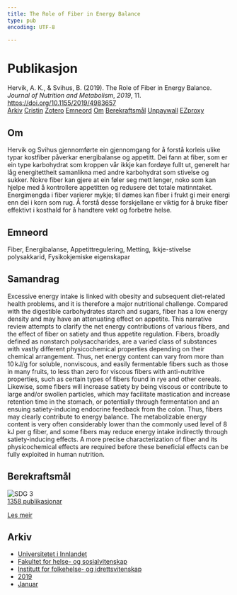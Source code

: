 ```yaml
---
title: The Role of Fiber in Energy Balance
type: pub
encoding: UTF-8

---
```

<h1>Publikasjon</h1>
<article id="csl-bib-container-Z3K2Z5FZ" class="csl-bib-container">
  <div class="csl-bib-body"> <div class="csl-entry">Hervik, A. K., &#38; Svihus, B. (2019). The Role of Fiber in Energy Balance. <i>Journal of Nutrition and Metabolism</i>, <i>2019</i>, 11. <a href="https://doi.org/10.1155/2019/4983657">https://doi.org/10.1155/2019/4983657</a></div> </div>
  <div class="csl-bib-buttons">
    <a href="#taxonomy-article-Z3K2Z5FZ" alt="archive" class="csl-bib-button">Arkiv</a>
    <a href="https://app.cristin.no/results/show.jsf?id=1662699" alt="Cristin" class="csl-bib-button">Cristin</a>
    <a href="http://zotero.org/groups/5881554/items/Z3K2Z5FZ" alt="Zotero" class="csl-bib-button">Zotero</a>
    <a href="#keywords-article-Z3K2Z5FZ" alt="keywords" class="csl-bib-button">Emneord</a>
    <a href="#about-article-Z3K2Z5FZ" alt="about_pub" class="csl-bib-button">Om</a>
    <a href="#sdg-article-Z3K2Z5FZ" alt="sdg" class="csl-bib-button">Berekraftsmål</a>
    <a href="https://doi.org/10.1155/2019/4983657" alt="Unpaywall" class="csl-bib-button">Unpaywall</a>
    <a href="https://doi.org/10.1155/2019/4983657" alt="EZproxy" class="csl-bib-button">EZproxy</a>
  </div>
  <div id="csl-bib-meta-container-Z3K2Z5FZ"></div>
</article>
<div id="csl-bib-meta-Z3K2Z5FZ" class="csl-bib-meta">
  <article id="about-article-Z3K2Z5FZ" class="about_pub-article">
    <h1>Om</h1>
    Hervik og Svihus gjennomførte ein gjennomgang for å forstå korleis ulike typar kostfiber påverkar energibalanse og appetitt. Dei fann at fiber, som er ein type karbohydrat som kroppen vår ikkje kan fordøye fullt ut, generelt har låg energitettheit samanlikna med andre karbohydrat som stivelse og sukker. Nokre fiber kan gjere at ein føler seg mett lenger, noko som kan hjelpe med å kontrollere appetitten og redusere det totale matinntaket. Energimengda i fiber varierer mykje; til dømes kan fiber i frukt gi meir energi enn dei i korn som rug. Å forstå desse forskjellane er viktig for å bruke fiber effektivt i kosthald for å handtere vekt og forbetre helse.
  </article>
  <article id="keywords-article-Z3K2Z5FZ" class="keywords-article">
    <h1>Emneord</h1>
    Fiber, Energibalanse, Appetittregulering, Metting, Ikkje-stivelse polysakkarid, Fysikokjemiske eigenskapar
  </article>
  <article id="abstract-article-Z3K2Z5FZ" class="abstract-article">
    <h1>Samandrag</h1>
    Excessive energy intake is linked with obesity and subsequent diet-related health problems, and it is therefore a major nutritional challenge. Compared with the digestible carbohydrates starch and sugars, fiber has a low energy density and may have an attenuating effect on appetite. This narrative review attempts to clarify the net energy contributions of various fibers, and the effect of fiber on satiety and thus appetite regulation. Fibers, broadly defined as nonstarch polysaccharides, are a varied class of substances with vastly different physicochemical properties depending on their chemical arrangement. Thus, net energy content can vary from more than 10 kJ/g for soluble, nonviscous, and easily fermentable fibers such as those in many fruits, to less than zero for viscous fibers with anti-nutritive properties, such as certain types of fibers found in rye and other cereals. Likewise, some fibers will increase satiety by being viscous or contribute to large and/or swollen particles, which may facilitate mastication and increase retention time in the stomach, or potentially through fermentation and an ensuing satiety-inducing endocrine feedback from the colon. Thus, fibers may clearly contribute to energy balance. The metabolizable energy content is very often considerably lower than the commonly used level of 8 kJ per g fiber, and some fibers may reduce energy intake indirectly through satiety-inducing effects. A more precise characterization of fiber and its physicochemical effects are required before these beneficial effects can be fully exploited in human nutrition.
  </article>
  <article id="sdg-article-Z3K2Z5FZ" class="sdg-article">
    <h1>Berekraftsmål</h1>
    <div class="sdg-container"><div id="sdg3" class="sdg">
        <img src="{{< params subfolder >}}images/sdg/sdg03_nn.png" class="image" alt="SDG 3">
        <div class="sdg-overlay">
          <a href="/nn/archive/?key=?sdg=3#archive" class="sdg-publication-count"><span>1358</span> publikasjonar</a>
          <p><a href="https://fn.no/om-fn/fns-baerekraftsmaal/god-helse-og-livskvalitet?lang=nno-NO" class="sdg-read-more">Les meir</a></p>
        </div>
      </div></div>
  </article>
  <article id="taxonomy-article-Z3K2Z5FZ" class="taxonomy-article">
    <h1>Arkiv</h1>
    <ul>
      <li>
        <a href="/nn/archive/?key=3DCRN523">Universitetet i Innlandet</a>
      </li>
      <li>
        <a href="/nn/archive/?key=IDKFS3MX">Fakultet for helse- og sosialvitenskap</a>
      </li>
      <li>
        <a href="/nn/archive/?key=FJXE3Z8X">Institutt for folkehelse- og idrettsvitenskap</a>
      </li>
      <li>
        <a href="/nn/archive/?key=MXF6ZEHK">2019</a>
      </li>
      <li>
        <a href="/nn/archive/?key=NHB4FPNW">Januar</a>
      </li>
    </ul>
  </article>
</div>
